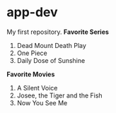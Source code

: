 # app-dev
My first repository.
**Favorite Series**
1. Dead Mount Death Play
2. One Piece
3. Daily Dose of Sunshine

**Favorite Movies**
1. A Silent Voice
2. Josee, the Tiger and the Fish
3. Now You See Me
